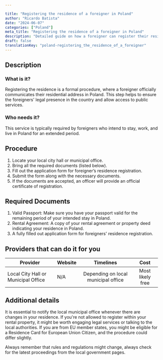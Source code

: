 ```yaml
---

title: "Registering the residence of a foreigner in Poland"
author: "Ricardo Batista"
date: "2024-06-07"
categories: ["Poland"]
meta_title: "Registering the residence of a foreigner in Poland"
description: "Detailed guide on how a foreigner can register their residence in Poland"
draft: false
translationKey: "poland-registering_the_residence_of_a_foreigner"
---
```


## Description
### What is it?
Registering the residence is a formal procedure, where a foreigner officially communicates their residential address in Poland. This step helps to ensure the foreigners' legal presence in the country and allow access to public services.
### Who needs it?
This service is typically required by foreigners who intend to stay, work, and live in Poland for an extended period.

## Procedure
1. Locate your local city hall or municipal office. 
2. Bring all the required documents (listed below).
3. Fill out the application form for foreigner’s residence registration.
4. Submit the form along with the necessary documents.
5. If the documents are accepted, an officer will provide an official certificate of registration.

## Required Documents
1. Valid Passport: Make sure you have your passport valid for the remaining period of your intended stay in Poland.
2. Rental Agreement: A copy of your rental agreement or property deed indicating your residence in Poland.
3. A fully filled out application form for foreigners' residence registration.

## Providers that can do it for you

| Provider       |     Website           |     Timelines   |       Cost       |
| ---------------| ------------------|  :------------: | :------------: |
| Local City Hall or Municipal Office |  N/A |    Depending on local municipal office | Most likely free |

## Additional details
It is essential to notify the local municipal office whenever there are changes in your residence. If you're not allowed to register within your rental property, it might be worth engaging legal services or talking to the local authorities. If you are from EU member states, you might be eligible for a Residence Card for European Union Citizen, and the procedure could differ slightly.

Always remember that rules and regulations might change, always check for the latest proceedings from the local government pages.